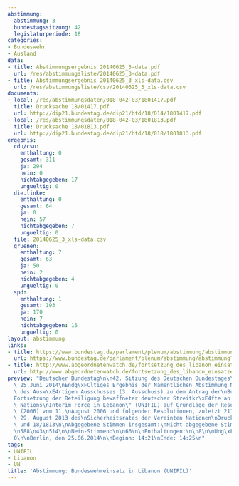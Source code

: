 ```yaml
---
abstimmung:
  abstimmung: 3
  bundestagssitzung: 42
  legislaturperiode: 18
categories:
- Bundeswehr
- Ausland
data:
- title: Abstimmungsergebnis 20140625_3-data.pdf
  url: /res/abstimmungsliste/20140625_3-data.pdf
- title: Abstimmungsergebnis 20140625_3_xls-data.csv
  url: /res/abstimmungsliste/csv/20140625_3_xls-data.csv
documents:
- local: /res/abstimmungsdaten/018-042-03/1801417.pdf
  title: Drucksache 18/01417.pdf
  url: http://dip21.bundestag.de/dip21/btd/18/014/1801417.pdf
- local: /res/abstimmungsdaten/018-042-03/1801813.pdf
  title: Drucksache 18/01813.pdf
  url: http://dip21.bundestag.de/dip21/btd/18/018/1801813.pdf
ergebnis:
  cdu/csu:
    enthaltung: 0
    gesamt: 311
    ja: 294
    nein: 0
    nichtabgegeben: 17
    ungueltig: 0
  die.linke:
    enthaltung: 0
    gesamt: 64
    ja: 0
    nein: 57
    nichtabgegeben: 7
    ungueltig: 0
  file: 20140625_3_xls-data.csv
  gruenen:
    enthaltung: 7
    gesamt: 63
    ja: 50
    nein: 2
    nichtabgegeben: 4
    ungueltig: 0
  spd:
    enthaltung: 1
    gesamt: 193
    ja: 170
    nein: 7
    nichtabgegeben: 15
    ungueltig: 0
layout: abstimmung
links:
- title: https://www.bundestag.de/parlament/plenum/abstimmung/abstimmung?id=281
  url: https://www.bundestag.de/parlament/plenum/abstimmung/abstimmung?id=281
- title: http://www.abgeordnetenwatch.de/fortsetzung_des_libanon_einsatzes_unfil-1105-626.html
  url: http://www.abgeordnetenwatch.de/fortsetzung_des_libanon_einsatzes_unfil-1105-626.html
preview: "Deutscher Bundestag\n\n42. Sitzung des Deutschen Bundestages\nam Mittwoch,\
  \ 25.Juni 2014\nEndg\xFCltiges Ergebnis der Namentlichen Abstimmung Nr. 3\n\nBeschlussempfehlung\
  \ des Ausw\xE4rtigen Ausschusses (3. Ausschuss) zu dem Antrag der\nBundesregierung\n\
  Fortsetzung der Beteiligung bewaffneter deutscher Streitkr\xE4fte an der \"United\
  \ Nations\nInterim Force in Lebanon\" (UNIFIL) auf Grundlage der Resolutionen 1701\
  \ (2006) vom 11.\nAugust 2006 und folgender Resolutionen, zuletzt 2115 (2013) vom\
  \ 29. August 2013 des\nSicherheitsrates der Vereinten Nationen\nDrucksachen 18/1417\
  \ und 18/1813\n\nAbgegebene Stimmen insgesamt:\nNicht abgegebene Stimmen:\nJa-Stimmen:\n\
  \n588\n43\n514\n\nNein-Stimmen:\n\n66\n\nEnthaltungen:\n\n8\n\nUng\xFCltige:\n\n\
  0\n\nBerlin, den 25.06.2014\n\nBeginn: 14:21\nEnde: 14:25\n"
tags:
- UNIFIL
- Libanon
- UN
title: 'Abstimmung: Bundeswehreinsatz in Libanon (UNIFIL)'
---
```

